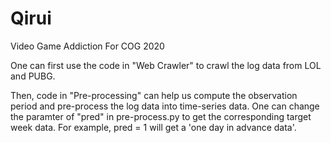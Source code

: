 # Qirui
Video Game Addiction For COG 2020

One can first use the code in "Web Crawler" to crawl the log data from LOL and PUBG.

Then, code in "Pre-processing" can help us compute the observation period and pre-process the log data into time-series data. One can change the paramter of "pred" in pre-process.py to get the corresponding target week data. For example, pred = 1 will get a 'one day in advance data'.
